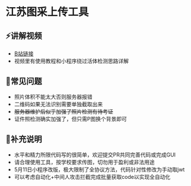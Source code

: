 # 江苏图采上传工具
## ⚡讲解视频
+ [B站链接](https://www.bilibili.com/video/BV1FM4y1h72i "B站链接")
+ 视频里有使用教程和小程序绕过活体检测思路详解
## 📢常见问题
+ 照片体积不能太大否则服务器报错
+ 二维码如果无法识别需要单独截取出来
+ ~~服务器维护后似乎加强了照片检测有待考证~~
+ 证件照检测确实加强了，但只需P图换个背景即可
## 🌱补充说明
+ 水平和精力所限代码写的很简单，欢迎提交PR共同完善代码或完成GUI
+ 请合理使用工具，按学校要求传图，切勿用于盈利或非法用途
+ 5月11日小程序改版，极大限制了全协议方法，代码针对性修改为手动取jwt
+ 可以考虑自动化+中间人攻击拦截完成批量获取code以实现全自动化

